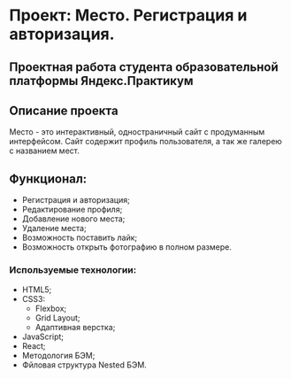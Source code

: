 # Проект: Место. Регистрация и авторизация.

## Проектная работа студента образовательной платформы Яндекс.Практикум

## Описание проекта

Место - это интерактивный, одностраничный сайт с продуманным интерфейсом.
Сайт содержит профиль пользователя, а так же галерею с названием мест.

## Функционал:

- Регистрация и авторизация;
- Редактирование профиля;
- Добавление нового места;
- Удаление места;
- Возможность поставить лайк;
- Возможность открыть фотографию в полном размере.

### Используемые технологии:

- HTML5;
- CSS3:
  - Flexbox;
  - Grid Layout;
  - Адаптивная верстка;
- JavaScript;
- React;
- Методология БЭМ;
- Фйловая структура Nested БЭМ.

